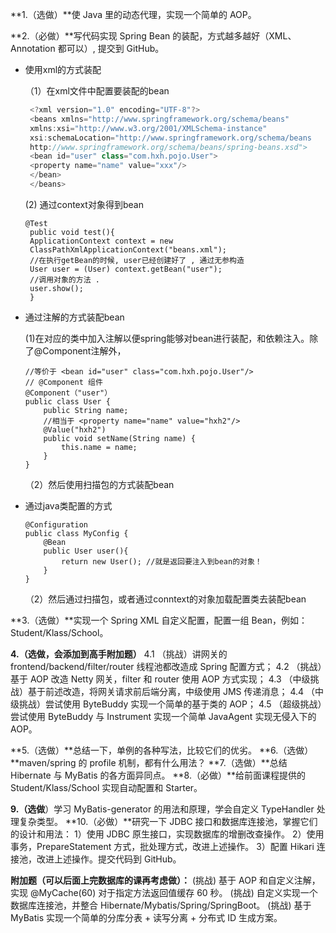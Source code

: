 **1.（选做）**使 Java 里的动态代理，实现一个简单的 AOP。

**2.（必做）**写代码实现 Spring Bean 的装配，方式越多越好（XML、Annotation 都可以）, 提交到 GitHub。

- 使用xml的方式装配

  （1）在xml文件中配置要装配的bean

  ```java
   <?xml version="1.0" encoding="UTF-8"?>
   <beans xmlns="http://www.springframework.org/schema/beans"
   xmlns:xsi="http://www.w3.org/2001/XMLSchema-instance"
   xsi:schemaLocation="http://www.springframework.org/schema/beans
   http://www.springframework.org/schema/beans/spring-beans.xsd">
   <bean id="user" class="com.hxh.pojo.User">
   <property name="name" value="xxx"/>
   </bean>
   </beans>
  ```

  (2)  通过context对象得到bean

  ```
  @Test
   public void test(){
   ApplicationContext context = new
   ClassPathXmlApplicationContext("beans.xml");
   //在执行getBean的时候, user已经创建好了 , 通过无参构造
   User user = (User) context.getBean("user");
   //调用对象的方法 .
   user.show();
   }
  ```

- 通过注解的方式装配bean

  (1)在对应的类中加入注解以便spring能够对bean进行装配，和依赖注入。除了@Component注解外，

  ```
  //等价于 <bean id="user" class="com.hxh.pojo.User"/>
  // @Component 组件
  @Component（"user"）
  public class User {
      public String name;
      //相当于 <property name="name" value="hxh2"/>
      @Value("hxh2")
      public void setName(String name) {
          this.name = name;
      }
  }
  ```

  （2）然后使用扫描包的方式装配bean

- 通过java类配置的方式

  ``` 
  @Configuration
  public class MyConfig {
      @Bean
      public User user(){
          return new User(); //就是返回要注入到bean的对象！
      }
  }
  ```

  （2）然后通过扫描包，或者通过conntext的对象加载配置类去装配bean

**3.（选做）**实现一个 Spring XML 自定义配置，配置一组 Bean，例如：Student/Klass/School。

**4.（选做，会添加到高手附加题）**
4.1 （挑战）讲网关的 frontend/backend/filter/router 线程池都改造成 Spring 配置方式；
4.2 （挑战）基于 AOP 改造 Netty 网关，filter 和 router 使用 AOP 方式实现；
4.3 （中级挑战）基于前述改造，将网关请求前后端分离，中级使用 JMS 传递消息；
4.4 （中级挑战）尝试使用 ByteBuddy 实现一个简单的基于类的 AOP；
4.5 （超级挑战）尝试使用 ByteBuddy 与 Instrument 实现一个简单 JavaAgent 实现无侵入下的 AOP。

**5.（选做）**总结一下，单例的各种写法，比较它们的优劣。
**6.（选做）**maven/spring 的 profile 机制，都有什么用法？
**7.（选做）**总结 Hibernate 与 MyBatis 的各方面异同点。
**8.（必做）**给前面课程提供的 Student/Klass/School 实现自动配置和 Starter。



**9.（选做**）学习 MyBatis-generator 的用法和原理，学会自定义 TypeHandler 处理复杂类型。
**10.（必做）**研究一下 JDBC 接口和数据库连接池，掌握它们的设计和用法：
1）使用 JDBC 原生接口，实现数据库的增删改查操作。
2）使用事务，PrepareStatement 方式，批处理方式，改进上述操作。
3）配置 Hikari 连接池，改进上述操作。提交代码到 GitHub。

**附加题（可以后面上完数据库的课再考虑做）：**
(挑战) 基于 AOP 和自定义注解，实现 @MyCache(60) 对于指定方法返回值缓存 60 秒。
(挑战) 自定义实现一个数据库连接池，并整合 Hibernate/Mybatis/Spring/SpringBoot。
(挑战) 基于 MyBatis 实现一个简单的分库分表 + 读写分离 + 分布式 ID 生成方案。